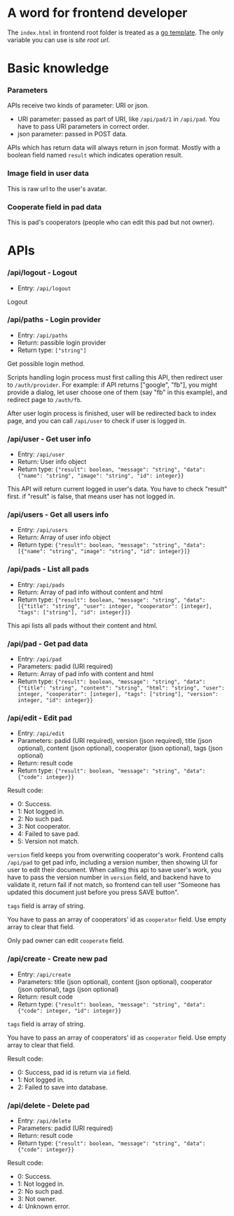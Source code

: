 # A word for frontend developer

The `index.html` in frontend root folder is treated as a [go template](http://golang.org/pkg/text/template/#pkg-overview). The only variable you can use is *site root url*.

# Basic knowledge

### Parameters
APIs receive two kinds of parameter: URI or json.

- URI parameter: passed as part of URI, like `/api/pad/1` in `/api/pad`. You have to pass URI parameters in correct order.
- json parameter: passed in POST data.

APIs which has return data will always return in json format. Mostly with a boolean field named `result` which indicates operation result.

### Image field in user data
This is raw url to the user's avatar.

### Cooperate field in pad data
This is pad's cooperators (people who can edit this pad but not owner).

# APIs

### /api/logout - Logout

- Entry: `/api/logout`

Logout

### /api/paths - Login provider

- Entry: `/api/paths`
- Return: passible login provider
- Return type: `["string"]`

Get possible login method.

Scripts handling login process must first calling this API, then redirect user to `/auth/provider`. For example: if API returns ["google", "fb"], you might provide a dialog, let user choose one of them (say "fb" in this example), and redirect page to `/auth/fb`.

After user login process is finished, user will be redirected back to index page, and you can call `/api/user`  to check if user is logged in.

### /api/user - Get user info

- Entry: `/api/user`
- Return: User info object
- Return type: `{"result": boolean, "message": "string", "data": {"name": "string", "image": "string", "id": integer}}`

This API will return current logged in user's data.
You have to check "result" first. if "result" is false, that means user has not logged in.

### /api/users - Get all users info

- Entry: `/api/users`
- Return: Array of user info object
- Return type: `{"result": boolean, "message": "string", "data": [{"name": "string", "image": "string", "id": integer}]}`

### /api/pads - List all pads

- Entry: `/api/pads`
- Return: Array of pad info without content and html
- Return type: `{"result": boolean, "message": "string", "data": [{"title": "string", "user": integer, "cooperator": [integer], "tags": ["string"], "id": integer}]}`

This api lists all pads without their content and html.

### /api/pad - Get pad data

- Entry: `/api/pad`
- Parameters: padid (URI required)
- Return: Array of pad info with content and html
- Return type: `{"result": boolean, "message": "string", "data": {"title": "string", "content": "string", "html": "string", "user": integer, "cooperator": [integer], "tags": ["string"], "version": integer, "id": integer}}`

### /api/edit - Edit pad

- Entry: `/api/edit`
- Parameters: padid (URI required), version (json required), title (json optional), content (json optional), cooperator (json optional), tags (json optional)
- Return: result code
- Return type: `{"result": boolean, "message": "string", "data": {"code": integer}}`

Result code:
- 0: Success.
- 1: Not logged in.
- 2: No such pad.
- 3: Not cooperator.
- 4: Failed to save pad.
- 5: Version not match.

`version` field keeps you from overwriting cooperator's work. Frontend calls `/api/pad` to get pad info, including a version number, then showing UI for user to edit their document. When calling this api to save user's work, you have to pass the version number in `version` field, and backend have to validate it, return fail if not match, so frontend can tell user "Someone has updated this document just before you press SAVE button".

`tags` field is array of string.

You have to pass an array of cooperators' id as `cooperator` field. Use empty array to clear that field.

Only pad owner can edit `cooperate` field.

### /api/create - Create new pad
- Entry: `/api/create`
- Parameters: title (json optional), content (json optional), cooperator (json optional), tags (json optional)
- Return: result code
- Return type: `{"result": boolean, "message": "string", "data": {"code": integer, "id": integer}}`

`tags` field is array of string.

You have to pass an array of cooperators' id as `cooperator` field. Use empty array to clear that field.

Result code:
- 0: Success, pad id is return via `id` field.
- 1: Not logged in.
- 2: Failed to save into database.

### /api/delete - Delete pad
- Entry: `/api/delete`
- Parameters: padid (URI required)
- Return: result code
- Return type: `{"result": boolean, "message": "string", "data": {"code": integer}}`

Result code:
- 0: Success.
- 1: Not logged in.
- 2: No such pad.
- 3: Not owner.
- 4: Unknown error.
